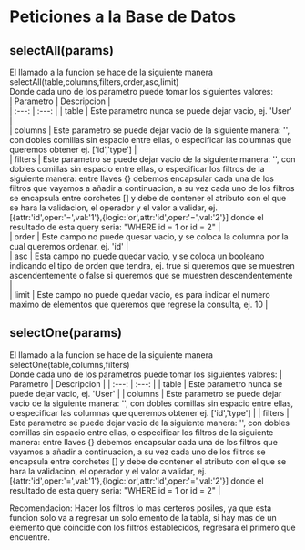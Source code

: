 # Peticiones a la Base de Datos
## selectAll(params)
El llamado a la funcion se hace de la siguiente manera selectAll(table,columns,filters,order,asc,limit)  
Donde cada uno de los parametro puede tomar los siguientes valores:  
| Parametro | Descripcion |  
| :---: | :---: |
| table | Este parametro nunca se puede dejar vacio, ej. 'User' |  
| columns | Este parametro se puede dejar vacio de la siguiente manera: '', con dobles comillas sin espacio entre ellas, o especificar las columnas que queremos obtener ej. ['id','type'] |  
| filters | Este parametro se puede dejar vacio de la siguiente manera: '', con dobles comillas sin espacio entre ellas, o especificar los filtros de la siguiente manera: entre llaves {} debemos encapsular cada una de los filtros que vayamos a añadir a continuacion, a su vez cada uno de los filtros se encapsula entre corchetes [] y debe de contener el atributo con el que se hara la validacion, el operador y el valor a validar, ej. [{attr:'id',oper:'=',val:'1'},{logic:'or',attr:'id',oper:'=',val:'2'}] donde el resultado de esta query seria: "WHERE id = 1 or id = 2" |  
| order | Este campo no puede quesar vacio, y se coloca la columna por la cual queremos ordenar, ej. 'id' |  
| asc | Esta campo no puede quedar vacio, y se coloca un booleano indicando el tipo de orden que tendra, ej. true si queremos que se muestren ascendentemente o false si queremos que se muestren descendentemente |  
| limit | Este campo no puede quedar vacio, es para indicar el numero maximo de elementos que queremos que regrese la consulta, ej. 10 |  

## selectOne(params)
El llamado a la funcion se hace de la siguiente manera selectOne(table,columns,filters)  
Donde cada uno de los parametros puede tomar los siguientes valores:
| Parametro | Descripcion |
| :---: | :---: |
| table | Este parametro nunca se puede dejar vacio, ej. 'User' |
| columns | Este parametro se puede dejar vacio de la siguiente manera: '', con dobles comillas sin espacio entre ellas, o especificar las columnas que queremos obtener ej. ['id','type'] |
| filters | Este parametro se puede dejar vacio de la siguiente manera: '', con dobles comillas sin espacio entre ellas, o especificar los filtros de la siguiente manera: entre llaves {} debemos encapsular cada una de los filtros que vayamos a añadir a continuacion, a su vez cada uno de los filtros se encapsula entre corchetes [] y debe de contener el atributo con el que se hara la validacion, el operador y el valor a validar, ej. [{attr:'id',oper:'=',val:'1'},{logic:'or',attr:'id',oper:'=',val:'2'}] donde el resultado de esta query seria: "WHERE id = 1 or id = 2" |

Recomendacion: Hacer los filtros lo mas certeros posiles, ya que esta funcion solo va a regresar un solo emento de la tabla, si hay mas de un elemento que coincide con los filtros establecidos, regresara el primero que encuentre.
